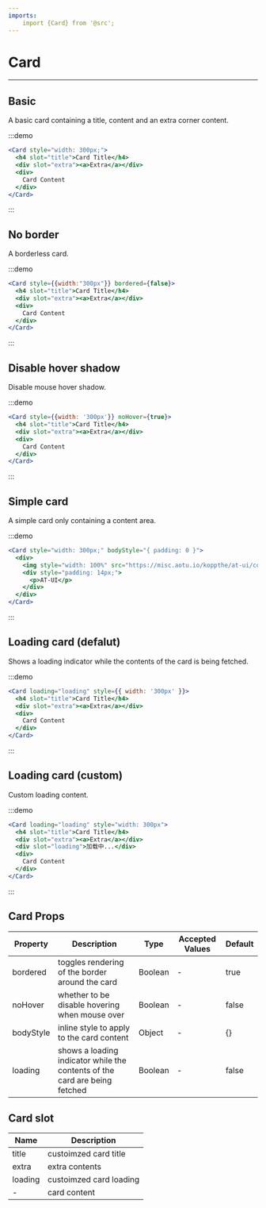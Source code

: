 ```yaml
---
imports:
    import {Card} from '@src';
---
```

# Card

---

## Basic

A basic card containing a title, content and an extra corner content.

:::demo
```jsx
<Card style="width: 300px;">
  <h4 slot="title">Card Title</h4>
  <div slot="extra"><a>Extra</a></div>
  <div>
    Card Content
  </div>
</Card>
```
:::

## No border

A borderless card.

:::demo
```jsx
<Card style={{width:"300px"}} bordered={false}>
  <h4 slot="title">Card Title</h4>
  <div slot="extra"><a>Extra</a></div>
  <div>
    Card Content
  </div>
</Card>
```
:::

## Disable hover shadow

Disable mouse hover shadow.

:::demo
```jsx
<Card style={{width: '300px'}} noHover={true}>
  <h4 slot="title">Card Title</h4>
  <div slot="extra"><a>Extra</a></div>
  <div>
    Card Content
  </div>
</Card>
```
:::

## Simple card

A simple card only containing a content area.

:::demo
```jsx
<Card style="width: 300px;" bodyStyle="{ padding: 0 }">
  <div>
    <img style="width: 100%" src="https://misc.aotu.io/koppthe/at-ui/cover.jpg"/>
    <div style="padding: 14px;">
      <p>AT-UI</p>
    </div>
  </div>
</Card>
```
:::

## Loading card (defalut)

Shows a loading indicator while the contents of the card is being fetched.

:::demo
```jsx
<Card loading="loading" style={{ width: '300px' }}>
  <h4 slot="title">Card Title</h4>
  <div slot="extra"><a>Extra</a></div>
  <div>
    Card Content
  </div>
</Card>
```
:::

## Loading card (custom)

Custom loading content.

:::demo
```jsx
<Card loading="loading" style="width: 300px">
  <h4 slot="title">Card Title</h4>
  <div slot="extra"><a>Extra</a></div>
  <div slot="loading">加载中...</div>
  <div>
    Card Content
  </div>
</Card>
```
:::

## Card Props

| Property  | Description   | Type      | Accepted Values                  | Default  |
|---------- |-------------- |---------- |--------------------------------  |-------- |
| bordered | toggles rendering of the border around the card | Boolean | - | true |
| noHover | whether to be disable hovering when mouse over | Boolean | - | false |
| bodyStyle | inline style to apply to the card content | Object | - | {} |
| loading | shows a loading indicator while the contents of the card are being fetched | Boolean | - | false |

## Card slot

| Name      | Description |
|----------|-------- |
| title | custoimzed card title |
| extra | extra contents |
| loading | custoimzed card loading |
| - | card content |

